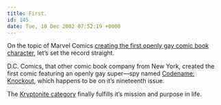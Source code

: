 ```yaml
---
title: First.
id: 145
date: Tue, 10 Dec 2002 07:52:19 +0000
---
```


On the topic of Marvel Comics [creating the first openly gay comic book character](http://www.cnn.com/2002/SHOWBIZ/12/09/rawhide.kid.gay/index.html), let’s set the record straight.  

<span class="caps">D.C.</span> Comics, that other comic book company from New York, created the first comic featuring an openly gay super—spy named [Codename: Knockout](http://www.dccomics.com/directcurrents/comics/dec_02/dec_02display.html?index=16), which happens to be on it’s nineteenth issue.  

The [Kryptonite category](https://www.airbagindustries.com/archives/cat_kryptonite) finally fulfills it’s mission and purpose in life.





